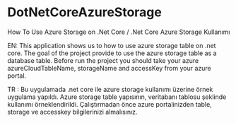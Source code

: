 # DotNetCoreAzureStorage
How To Use Azure Storage on .Net Core / .Net Core Azure Storage Kullanımı

EN: This application shows us to how to use azure storage table on .net core. The goal of the project provide to use
the azure storage table as a database table. Before run the project you should take your azure azureCloudTableName, 
storageName and accessKey from your azure portal.

TR : Bu uygulamada .net core ile azure storage kullanımı üzerine örnek uygulama yapıldı. Azure storage table yapısının, veritabanı
tablosu şeklinde kullanımı örneklendirildi. Çalıştırmadan önce azure portalinizden table, storage ve accesskey bilgilerinizi almalısınız.

